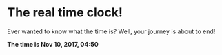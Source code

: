 # The real time clock!

Ever wanted to know what the time is? Well, your journey is about to end!

**The time is Nov 10, 2017, 04:50**